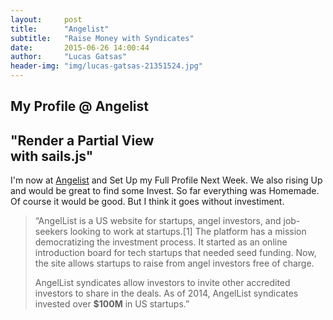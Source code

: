 ```yaml
---
layout:     post
title:      "Angelist"
subtitle:   "Raise Money with Syndicates"
date:       2015-06-26 14:00:44
author:     "Lucas Gatsas"
header-img: "img/lucas-gatsas-21351524.jpg"
---
```

<h2 class="section-heading">My Profile @ Angelist</h2>
<h2 class="section-heading">"Render a Partial View <br> with sails.js"</h2>


I'm now at <a href="https://angel.co/lucas-gatsas" target="_blank">Angelist</a> and Set Up my Full Profile Next Week. We also rising Up and would be great to find some Invest. So far everything was Homemade. Of course it would be good. But I think it goes without investiment.




<blockquote>
“AngelList is a US website for startups, angel investors, and job-seekers looking to work at startups.[1] The platform has a mission democratizing the investment process. It started as an online introduction board for tech startups that needed seed funding. Now, the site allows startups to raise from angel investors free of charge.

AngelList syndicates allow investors to invite other accredited investors to share in the deals. 
As of 2014, AngelList syndicates invested over <strong>$100M</strong> in US startups.” 
</blockquote>

